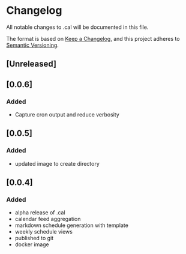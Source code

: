 # Changelog
All notable changes to .cal will be documented in this file.

The format is based on [Keep a Changelog](https://keepachangelog.com/en/1.0.0/),
and this project adheres to [Semantic Versioning](https://semver.org/spec/v2.0.0.html).

## [Unreleased]

## [0.0.6]

### Added
- Capture cron output and reduce verbosity

## [0.0.5]

### Added
- updated image to create directory

## [0.0.4]

### Added
- alpha release of .cal
- calendar feed aggregation
- markdown schedule generation with template
- weekly schedule views
- published to git
- docker image

